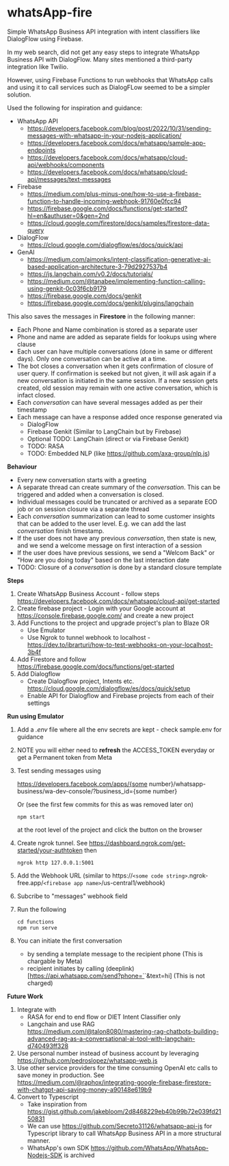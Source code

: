 # whatsApp-fire

Simple WhatsApp Business API integration with intent classifiers like DialogFlow using Firebase.

In my web search, did not get any easy steps to integrate WhatsApp Business API with DialogFlow. Many sites mentioned a third-party integration like Twilio.

However, using Firebase Functions to run webhooks that WhatsApp calls and using it to call services such as DialogFLow seemed to be a simpler solution.

Used the following for inspiration and guidance:

* WhatsApp API
  * https://developers.facebook.com/blog/post/2022/10/31/sending-messages-with-whatsapp-in-your-nodejs-application/
  * https://developers.facebook.com/docs/whatsapp/sample-app-endpoints
  * https://developers.facebook.com/docs/whatsapp/cloud-api/webhooks/components
  * https://developers.facebook.com/docs/whatsapp/cloud-api/messages/text-messages
* Firebase
  * https://medium.com/plus-minus-one/how-to-use-a-firebase-function-to-handle-incoming-webhook-91760e0fcc94
  * https://firebase.google.com/docs/functions/get-started?hl=en&authuser=0&gen=2nd
  * https://cloud.google.com/firestore/docs/samples/firestore-data-query
* DialogFlow
  * https://cloud.google.com/dialogflow/es/docs/quick/api
* GenAI
  * https://medium.com/aimonks/intent-classification-generative-ai-based-application-architecture-3-79d2927537b4
  * https://js.langchain.com/v0.2/docs/tutorials/
  * https://medium.com/@tanabee/implementing-function-calling-using-genkit-0c03f6cb9179
  * https://firebase.google.com/docs/genkit
  * https://firebase.google.com/docs/genkit/plugins/langchain

This also saves the messages in **Firestore** in the following manner:

* Each Phone and Name combination is stored as a separate user
* Phone and name are added as separate fields for lookups using where clause
* Each user can have multiple conversations (done in same or different days). Only one conversation can be active at a time.
* The bot closes a conversation when it gets confirmation of closure of user query. If confirmation is seeked but not given, it will ask again if a new conversation is initiated in the same session. If a new session gets created, old session may remain with one active conversation, which is infact closed.
* Each *conversation* can have several messages added as per their timestamp
* Each message can have a response added once response generated via
  * DialogFlow
  * Firebase Genkit (Similar to LangChain but by Firebase)
  * Optional TODO: LangChain (direct or via Firebase Genkit)
  * TODO: RASA
  * TODO: Embedded NLP (like https://github.com/axa-group/nlp.js)

**Behaviour**

* Every new conversation starts with a greeting
* A separate thread can create summary of the *conversation*. This can be triggered and added when a conversation is closed.
* Individual messages could be truncated or archived as a separate EOD job or on session closure via a separate thread
* Each *conversation* summarization can lead to some customer insights that can be added to the user level. E.g. we can add the last *conversation* finish timestamp.
* If the user does not have any previous *conversation*, then state is new, and we send a welcome message on first interaction of a session
* If the user does have previous sessions, we send a "Welcom Back" or "How are you doing today" based on the last interaction date
* TODO: Closure of a *conversation* is done by a standard closure template

**Steps**

1. Create WhatsApp Business Account - follow steps https://developers.facebook.com/docs/whatsapp/cloud-api/get-started
2. Create firebase project - Login with your Google account at https://console.firebase.google.com/ and create a new project
3. Add Functions to the project and upgrade project's plan to Blaze OR
   * Use Emulator
   * Use Ngrok to tunnel webhook to localhost - https://dev.to/ibrarturi/how-to-test-webhooks-on-your-localhost-3b4f
4. Add Firestore and follow https://firebase.google.com/docs/functions/get-started
5. Add Dialogflow
   * Create Dialogflow project, Intents etc. https://cloud.google.com/dialogflow/es/docs/quick/setup
   * Enable API for Dialogflow and Firebase projects from each of their settings

**Run using Emulator**

1. Add a *.env* file where all the env secrets are kept - check sample.env for guidance
2. NOTE you will either need to **refresh** the ACCESS_TOKEN everyday or get a Permanent token from Meta
3. Test sending messages using

   https://developers.facebook.com/apps/{some number}/whatsapp-business/wa-dev-console/?business_id={some number}

   Or (see the first few commits for this as was removed later on)

   ```
   npm start
   ```

   at the root level of the project and click the button on the browser
5. Create ngrok tunnel. See https://dashboard.ngrok.com/get-started/your-authtoken then

   ```
   ngrok http 127.0.0.1:5001
   ```
6. Add the Webhook URL (similar to https://`<some code string>`.ngrok-free.app/`<firebase app name>`/us-central1/webhook)
7. Subcribe to "messages" webhook field
8. Run the following

   ```
   cd functions
   npm run serve
   ```
9. You can initiate the first conversation

   * by sending a template message to the recipient phone (This is chargable by Meta)
   * recipient initiates by calling (deeplink)[https://api.whatsapp.com/send?phone=`<the business phone number>`&text=hi] (This is not charged)

**Future Work**

1. Integrate with
   * RASA for end to end flow or DIET Intent Classifier only
   * Langchain and use RAG https://medium.com/@talon8080/mastering-rag-chatbots-building-advanced-rag-as-a-conversational-ai-tool-with-langchain-d740493ff328
2. Use personal number instead of business account by leveraging https://github.com/pedroslopez/whatsapp-web.js
3. Use other service providers for the time consuming OpenAI etc calls to save money in production. See https://medium.com/@raphox/integrating-google-firebase-firestore-with-chatgpt-api-saving-money-a90148e619b9
4. Convert to Typescript
   * Take inspiration from https://gist.github.com/jakebloom/2d8468229eb40b99b72e039fd2150831
   * We can use https://github.com/Secreto31126/whatsapp-api-js for Typescript library to call WhatsApp Business API in a more structural manner.
   * WhatsApp's own SDK https://github.com/WhatsApp/WhatsApp-Nodejs-SDK is archived
